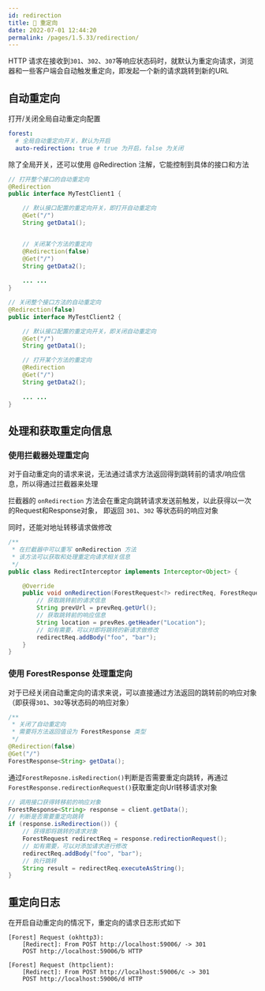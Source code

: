 ```yaml
---
id: redirection
title: 🥂 重定向
date: 2022-07-01 12:44:20
permalink: /pages/1.5.33/redirection/
---
```


HTTP 请求在接收到`301`、`302`、`307`等响应状态码时，就默认为重定向请求，浏览器和一些客户端会自动触发重定向，即发起一个新的请求跳转到新的URL

## 自动重定向

打开/关闭全局自动重定向配置

```yaml
forest:
  # 全局自动重定向开关，默认为开启
  auto-redirection: true # true 为开启，false 为关闭
```
除了全局开关，还可以使用 @Redirection 注解，它能控制到具体的接口和方法

```java
// 打开整个接口的自动重定向
@Redirection
public interface MyTestClient1 {

    // 默认接口配置的重定向开关，即打开自动重定向
    @Get("/")
    String getData1();


    // 关闭某个方法的重定向
    @Redirection(false)
    @Get("/")
    String getData2();
    
    ... ...
}

// 关闭整个接口方法的自动重定向
@Redirection(false)
public interface MyTestClient2 {

    // 默认接口配置的重定向开关，即关闭自动重定向
    @Get("/")
    String getData1();

    // 打开某个方法的重定向
    @Redirection
    @Get("/")
    String getData2();
    
    ... ...
}

```

## 处理和获取重定向信息

### 使用拦截器处理重定向

对于自动重定向的请求来说，无法通过请求方法返回得到跳转前的请求/响应信息，所以得通过拦截器来处理

拦截器的 `onRedirection` 方法会在重定向跳转请求发送前触发，以此获得以一次的Request和Response对象，
即返回 `301`、`302` 等状态码的响应对象

同时，还能对地址转移请求做修改

```java
/**
 * 在拦截器中可以重写 onRedirection 方法
 * 该方法可以获取和处理重定向请求相关信息
 */
public class RedirectInterceptor implements Interceptor<Object> {

    @Override
    public void onRedirection(ForestRequest<?> redirectReq, ForestRequest<?> prevReq, ForestResponse<?> prevRes) {
        // 获取跳转前的请求信息
        String prevUrl = prevReq.getUrl();
        // 获取跳转前的响应信息
        String location = prevRes.getHeader("Location");
        // 如有需要，可以对即将跳转的新请求做修改
        redirectReq.addBody("foo", "bar");
    }
}
```

### 使用 ForestResponse 处理重定向

对于已经关闭自动重定向的请求来说，可以直接通过方法返回的跳转前的响应对象（即获得`301`、`302`等状态码的响应对象）

```java
/**
 * 关闭了自动重定向
 * 需要将方法返回值设为 ForestResponse 类型
 */
@Redirection(false)
@Get("/")
ForestResponse<String> getData();
```
通过`ForestReposne.isRedirection()`判断是否需要重定向跳转，再通过`ForestResponse.redirectionRequest()`获取重定向Url转移请求对象

```java
// 调用接口获得转移前的响应对象
ForestResponse<String> response = client.getData();
// 判断是否需要重定向跳转
if (response.isRedirection()) {
    // 获得即将跳转的请求对象
    ForestRequest redirectReq = response.redirectionRequest();
    // 如有需要，可以对添加请求进行修改
    redirectReq.addBody("foo", "bar");
    // 执行跳转
    String result = redirectReq.executeAsString();
}
```

## 重定向日志

在开启自动重定向的情况下，重定向的请求日志形式如下

```
[Forest] Request (okhttp3):
	[Redirect]: From POST http://localhost:59006/ -> 301
	POST http://localhost:59006/b HTTP
```

```
[Forest] Request (httpclient):
	[Redirect]: From POST http://localhost:59006/c -> 301
	POST http://localhost:59006/d HTTP
```


